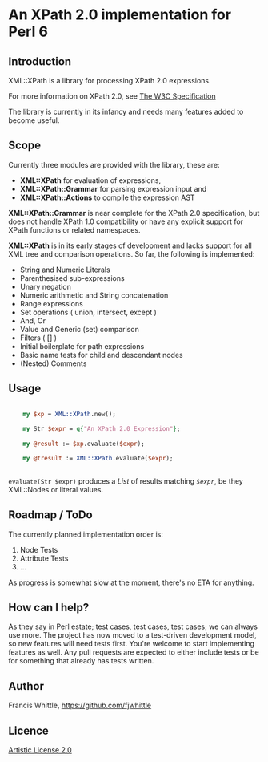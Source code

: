 # An XPath 2.0 implementation for Perl 6

## Introduction

XML::XPath is a library for processing XPath 2.0 expressions.

For more information on XPath 2.0, see
[The W3C Specification](http://www.w3.org/TR/xpath20)

The library is currently in its infancy and needs many features added to become
useful.

## Scope

Currently three modules are provided with the library, these are:

* **XML::XPath** for evaluation of expressions,
* **XML::XPath::Grammar** for parsing expression input and
* **XML::XPath::Actions** to compile the expression AST

**XML::XPath::Grammar** is near complete for the XPath 2.0 specification, but
does not handle XPath 1.0 compatibility or have any explicit support for XPath
functions or related namespaces.

**XML::XPath** is in its early stages of development and lacks support for all
XML tree and comparison operations.  So far, the following is implemented:

* String and Numeric Literals
* Parenthesised sub-expressions
* Unary negation
* Numeric arithmetic and String concatenation
* Range expressions
* Set operations ( union, intersect, except )
* And, Or
* Value and Generic (set) comparison
* Filters ( [] )
* Initial boilerplate for path expressions
* Basic name tests for child and descendant nodes
* (Nested) Comments

## Usage

```perl

	my $xp = XML::XPath.new();
	
	my Str $expr = q{"An XPath 2.0 Expression"};
	
	my @result := $xp.evaluate($expr);

	my @tresult := XML::XPath.evaluate($expr);
	
```

`evaluate(Str $expr)` produces a _List_ of results matching _`$expr`_,
be they XML::Nodes or literal values.

## Roadmap / ToDo

The currently planned implementation order is:

1. Node Tests
2. Attribute Tests
3. ...

As progress is somewhat slow at the moment, there's no ETA for anything.

## How can I help?

As they say in Perl estate; test cases, test cases, test cases; we can always
use more.  The project has now moved to a test-driven development model, so new
features will need tests first.
You're welcome to start implementing features as well.  Any pull requests are
expected to either include tests or be for something that already has tests
written.

## Author

Francis Whittle, https://github.com/fjwhittle

## Licence

[Artistic License 2.0](http://www.perlfoundation.org/artistic_license_2_0)
